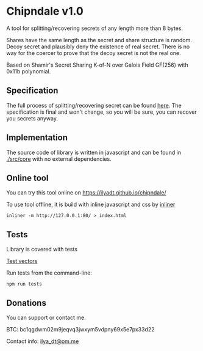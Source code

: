 # Chipndale v1.0

A tool for splitting/recovering secrets of any length more than 8 bytes.

Shares have the same length as the secret and share structure is random.
Decoy secret and plausibly deny the existence of real secret.
There is no way for the coercer to prove that the decoy secret is not the real one.

Based on Shamir's Secret Sharing K-of-N over Galois Field GF(256) with 0x11b polynomial.

## Specification

The full process of splitting/recovering secret can be found [here](./SPEC.md).
The specification is final and won't change, so you will be sure, you can recover you secrets anyway.

## Implementation

The source code of library is written in javascript and can be found in [./src/core](./src/core) with no external dependencies.

## Online tool

You can try this tool online on https://ilyadt.github.io/chipndale/

To use tool offline, it is build with inline javascript and css by [inliner](https://www.npmjs.com/package/inliner)

````
inliner -m http://127.0.0.1:80/ > index.html
````


## Tests

Library is covered with tests

[Test vectors](./src/core/test_vectors.json)

Run tests from the command-line: 
```
npm run tests
```

## Donations

You can support or contact me. 

BTC: bc1qgdwm02m9jeqvq3jwxym5vdpny69x5e7px33d22

Contact info: ilya_dt@pm.me

